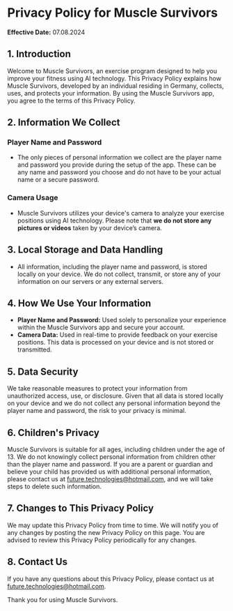 # Privacy Policy for Muscle Survivors

**Effective Date:** 07.08.2024

## 1. Introduction

Welcome to Muscle Survivors, an exercise program designed to help you improve your fitness using AI technology. This Privacy Policy explains how Muscle Survivors, developed by an individual residing in Germany, collects, uses, and protects your information. By using the Muscle Survivors app, you agree to the terms of this Privacy Policy.

## 2. Information We Collect

### Player Name and Password
- The only pieces of personal information we collect are the player name and password you provide during the setup of the app. These can be any name and password you choose and do not have to be your actual name or a secure password.

### Camera Usage
- Muscle Survivors utilizes your device's camera to analyze your exercise positions using AI technology. Please note that **we do not store any pictures or videos** taken by your device’s camera.

## 3. Local Storage and Data Handling

- All information, including the player name and password, is stored locally on your device. We do not collect, transmit, or store any of your information on our servers or any external servers.

## 4. How We Use Your Information

- **Player Name and Password:** Used solely to personalize your experience within the Muscle Survivors app and secure your account.
- **Camera Data:** Used in real-time to provide feedback on your exercise positions. This data is processed on your device and is not stored or transmitted.

## 5. Data Security

We take reasonable measures to protect your information from unauthorized access, use, or disclosure. Given that all data is stored locally on your device and we do not collect any personal information beyond the player name and password, the risk to your privacy is minimal.

## 6. Children's Privacy

Muscle Survivors is suitable for all ages, including children under the age of 13. We do not knowingly collect personal information from children other than the player name and password. If you are a parent or guardian and believe your child has provided us with additional personal information, please contact us at future.technologies@hotmail.com, and we will take steps to delete such information.

## 7. Changes to This Privacy Policy

We may update this Privacy Policy from time to time. We will notify you of any changes by posting the new Privacy Policy on this page. You are advised to review this Privacy Policy periodically for any changes.

## 8. Contact Us

If you have any questions about this Privacy Policy, please contact us at future.technologies@hotmail.com.

Thank you for using Muscle Survivors.
